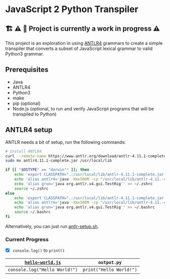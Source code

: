 # JavaScript 2 Python Transpiler

## :building_construction: :warning: :construction: Project is currently a work in progress :warning:

This project is an exploration in using [ANTLR4](https://antlr.org) grammars to create a simple transpiler that converts a subset of JavaScript lexical grammar to valid Python3 grammar.

## Prerequisites

- Java
- ANTLR4
- Python3
- make
- pip (optional)
- Node.js (optional, to run and verify JavaScript programs that will be transpiled to Python)

## ANTLR4 setup

ANTLR needs a bit of setup, run the following commands:

```bash
# Install ANTLR4
curl --remote-name https://www.antlr.org/download/antlr-4.11.1-complete.jar
sudo mv antlr4.11.1-complete.jar /usr/local/lib

if [[ "$OSTYPE" == "darwin"* ]]; then
    echo 'export CLASSPATH=".:/usr/local/lib/antlr-4.11.1-complete.jar:${CLASSPATH}"' >> ~/.zprofile
    echo 'alias antlr4='java -Xmx500M -cp "/usr/local/lib/antlr-4.11.-complete.jar:${CLASSPATH}" org.antlr.v4.Tool'' >> ~/.zshrc
    echo 'alias grun='java org.antlr.v4.gui.TestRig'' >> ~/.zshrc
    source ~/.zshrc
else
    echo 'export CLASSPATH=".:/usr/local/lib/antlr-4.11.1-complete.jar:${CLASSPATH}"' >> ~/.profile
    echo 'alias antlr4='java -Xmx500M -cp "/usr/local/lib/antlr-4.11.-complete.jar:${CLASSPATH}" org.antlr.v4.Tool'' >> ~/.bashrc
    echo 'alias grun='java org.antlr.v4.gui.TestRig'' >> ~/.bashrc
    source ~/.bashrc
fi
```

Alternatively, you can just run [antlr-setup.sh](antlr-setup.sh).

### Current Progress

- [x] `console.log()` to `print()`

| [`hello-world.js`](hello-world.js) | `output.py`            |
| ---------------------------------- | ---------------------- |
| `console.log("Hello World!")`       | `print("Hello World!")` |
